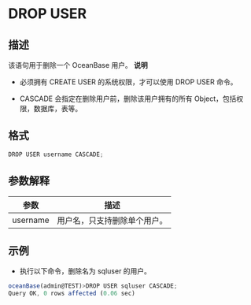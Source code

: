DROP USER 
==============================



描述 
-----------

该语句用于删除一个 OceanBase 用户。
**说明**



* 必须拥有 CREATE USER 的系统权限，才可以使用 DROP USER 命令。

  

* CASCADE 会指定在删除用户前，删除该用户拥有的所有 Object，包括权限，数据库，表等。

  




格式 
-----------

```javascript
DROP USER username CASCADE;
```



参数解释 
-------------



|    参数    |       描述       |
|----------|----------------|
| username | 用户名，只支持删除单个用户。 |



示例 
-----------

* 执行以下命令，删除名为 sqluser 的用户。

  




```javascript
oceanBase(admin@TEST)>DROP USER sqluser CASCADE;
Query OK, 0 rows affected (0.06 sec)
```




